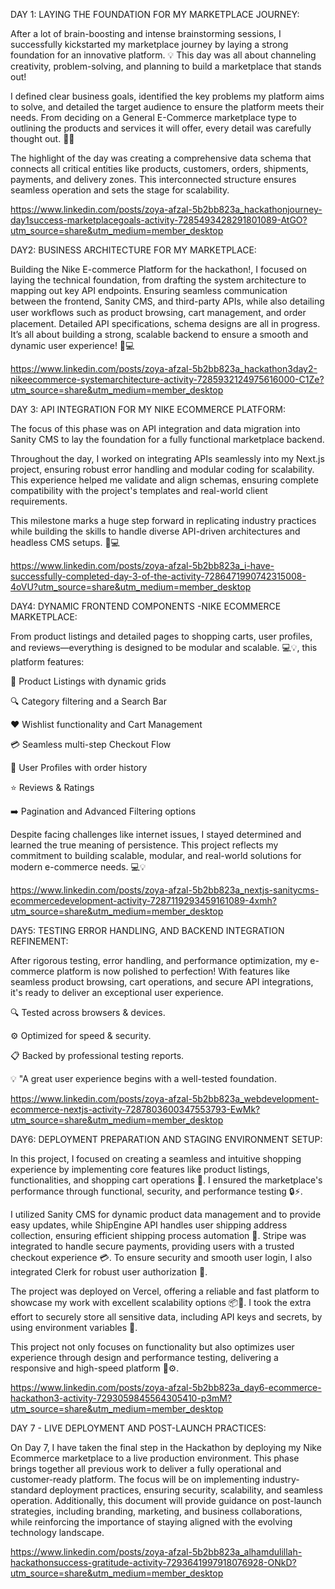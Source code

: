 DAY 1: LAYING THE FOUNDATION FOR MY MARKETPLACE JOURNEY:

After a lot of brain-boosting and intense brainstorming sessions, I successfully kickstarted my marketplace journey by laying a strong foundation for an innovative platform. 💡 This day was all about channeling creativity, problem-solving, and planning to build a marketplace that stands out!

I defined clear business goals, identified the key problems my platform aims to solve, and detailed the target audience to ensure the platform meets their needs. From deciding on a General E-Commerce marketplace type to outlining the products and services it will offer, every detail was carefully thought out. 🛒✨

The highlight of the day was creating a comprehensive data schema that connects all critical entities like products, customers, orders, shipments, payments, and delivery zones. This interconnected structure ensures seamless operation and sets the stage for scalability.

https://www.linkedin.com/posts/zoya-afzal-5b2bb823a_hackathonjourney-day1success-marketplacegoals-activity-7285493428291801089-AtGO?utm_source=share&utm_medium=member_desktop


DAY2: BUSINESS ARCHITECTURE FOR MY MARKETPLACE:

Building the Nike E-commerce Platform for the hackathon!, I focused on laying the technical foundation, from drafting the system architecture to mapping out key API endpoints. Ensuring seamless communication between the frontend, Sanity CMS, and third-party APIs, while also detailing user workﬂows such as product browsing, cart management, and order placement. Detailed API specifications, schema designs are all in progress. It’s all about building a strong, scalable backend to ensure a smooth and dynamic user experience! 🚀💻

https://www.linkedin.com/posts/zoya-afzal-5b2bb823a_hackathon3day2-nikeecommerce-systemarchitecture-activity-7285932124975616000-C1Ze?utm_source=share&utm_medium=member_desktop

DAY 3: API INTEGRATION FOR MY NIKE ECOMMERCE PLATFORM:

The focus of this phase was on API integration and data migration into Sanity CMS to lay the foundation for a fully functional marketplace backend.

Throughout the day, I worked on integrating APIs seamlessly into my Next.js project, ensuring robust error handling and modular coding for scalability. This experience helped me validate and align schemas, ensuring complete compatibility with the project's templates and real-world client requirements.

This milestone marks a huge step forward in replicating industry practices while building the skills to handle diverse API-driven architectures and headless CMS setups. 🎉💻

https://www.linkedin.com/posts/zoya-afzal-5b2bb823a_i-have-successfully-completed-day-3-of-the-activity-7286471990742315008-4oVU?utm_source=share&utm_medium=member_desktop

DAY4: DYNAMIC FRONTEND COMPONENTS -NIKE ECOMMERCE MARKETPLACE:

From product listings and detailed pages to shopping carts, user profiles, and reviews—everything is designed to be modular and scalable. 💻💡, this platform features:

🛒 Product Listings with dynamic grids

🔍 Category filtering and a Search Bar

❤️ Wishlist functionality and Cart Management

💳 Seamless multi-step Checkout Flow

👤 User Profiles with order history

⭐ Reviews & Ratings

➡️ Pagination and Advanced Filtering options

Despite facing challenges like internet issues, I stayed determined and learned the true meaning of persistence. This project reflects my commitment to building scalable, modular, and real-world solutions for modern e-commerce needs. 💻💡

https://www.linkedin.com/posts/zoya-afzal-5b2bb823a_nextjs-sanitycms-ecommercedevelopment-activity-7287119293459161089-4xmh?utm_source=share&utm_medium=member_desktop


DAY5: TESTING ERROR HANDLING, AND BACKEND INTEGRATION REFINEMENT:

After rigorous testing, error handling, and performance optimization, my e-commerce platform is now polished to perfection! With features like seamless product browsing, cart operations, and secure API integrations, it's ready to deliver an exceptional user experience.

🔍 Tested across browsers & devices.

⚙️ Optimized for speed & security.

📋 Backed by professional testing reports.

💡 "A great user experience begins with a well-tested foundation.

https://www.linkedin.com/posts/zoya-afzal-5b2bb823a_webdevelopment-ecommerce-nextjs-activity-7287803600347553793-EwMk?utm_source=share&utm_medium=member_desktop


DAY6: DEPLOYMENT PREPARATION AND STAGING ENVIRONMENT SETUP:

 In this project, I focused on creating a seamless and intuitive shopping experience by implementing core features like product listings, functionalities, and shopping cart operations 🛒. I ensured the marketplace's performance through functional, security, and performance testing 🔒⚡.

I utilized Sanity CMS for dynamic product data management and to provide easy updates, while ShipEngine API handles user shipping address collection, ensuring efficient shipping process automation 🚚. Stripe was integrated to handle secure payments, providing users with a trusted checkout experience 💳. To ensure security and smooth user login, I also integrated Clerk for robust user authorization 🔐.

The project was deployed on Vercel, offering a reliable and fast platform to showcase my work with excellent scalability options 📦🚀. I took the extra effort to securely store all sensitive data, including API keys and secrets, by using environment variables 🔑.

This project not only focuses on functionality but also optimizes user experience through design and performance testing, delivering a responsive and high-speed platform 📱⚙️.

https://www.linkedin.com/posts/zoya-afzal-5b2bb823a_day6-ecommerce-hackathon3-activity-7293059845564305410-p3mM?utm_source=share&utm_medium=member_desktop


DAY 7 - LIVE DEPLOYMENT AND POST-LAUNCH PRACTICES:

On Day 7, I have taken the final step in the Hackathon by deploying my Nike
Ecommerce marketplace to a live production environment. This phase brings
together all previous work to deliver a fully operational and customer-ready
platform. The focus will be on implementing industry-standard deployment
practices, ensuring security, scalability, and seamless operation. Additionally, this
document will provide guidance on post-launch strategies, including branding,
marketing, and business collaborations, while reinforcing the importance of
staying aligned with the evolving technology landscape.

https://www.linkedin.com/posts/zoya-afzal-5b2bb823a_alhamdulillah-hackathonsuccess-gratitude-activity-7293641997918076928-ONkD?utm_source=share&utm_medium=member_desktop